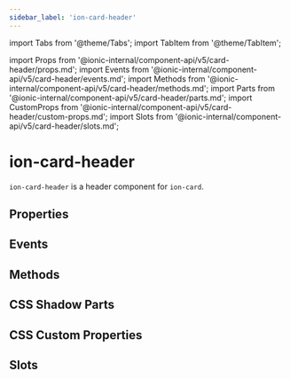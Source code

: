 ```yaml
---
sidebar_label: 'ion-card-header'
---
```


import Tabs from '@theme/Tabs';
import TabItem from '@theme/TabItem';

import Props from '@ionic-internal/component-api/v5/card-header/props.md';
import Events from '@ionic-internal/component-api/v5/card-header/events.md';
import Methods from '@ionic-internal/component-api/v5/card-header/methods.md';
import Parts from '@ionic-internal/component-api/v5/card-header/parts.md';
import CustomProps from '@ionic-internal/component-api/v5/card-header/custom-props.md';
import Slots from '@ionic-internal/component-api/v5/card-header/slots.md';

# ion-card-header

`ion-card-header` is a header component for `ion-card`.

## Properties

<Props />

## Events

<Events />

## Methods

<Methods />

## CSS Shadow Parts

<Parts />

## CSS Custom Properties

<CustomProps />

## Slots

<Slots />
